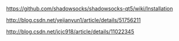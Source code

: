 https://github.com/shadowsocks/shadowsocks-qt5/wiki/Installation



http://blog.csdn.net/yejianyun1/article/details/51756211

http://blog.csdn.net/jcjc918/article/details/11022345